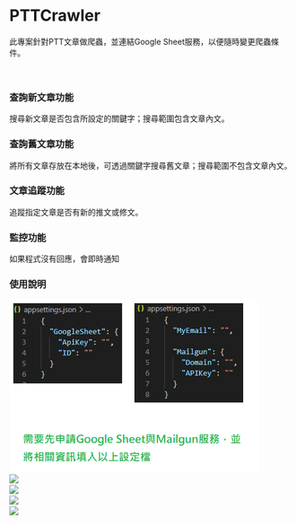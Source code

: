 # PTTCrawler
此專案針對PTT文章做爬蟲，並連結Google Sheet服務，以便隨時變更爬蟲條件。

　
### 查詢新文章功能
搜尋新文章是否包含所設定的關鍵字；搜尋範圍包含文章內文。
### 查詢舊文章功能
將所有文章存放在本地後，可透過關鍵字搜尋舊文章；搜尋範圍不包含文章內文。
### 文章追蹤功能
追蹤指定文章是否有新的推文或修文。
### 監控功能
如果程式沒有回應，會即時通知
### 使用說明
 ![](https://github.com/DD898989/Pictures/blob/master/設定檔.png) <br/>
 ![](https://github.com/DD898989/Pictures/blob/master/改A.png) <br/>
 ![](https://github.com/DD898989/Pictures/blob/master/改B.png) <br/>
 ![](https://github.com/DD898989/Pictures/blob/master/改C.png) <br/>
 ![](https://github.com/DD898989/Pictures/blob/master/改D.png) <br/>
